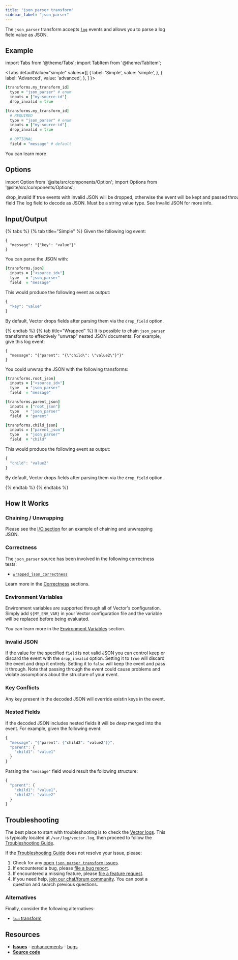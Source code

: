 ```yaml
---
title: "json_parser transform" 
sidebar_label: "json_parser"
---
```


The `json_parser` transform accepts [`log`][docs.data-model.log] events and allows you to parse a log field value as JSON.

## Example

import Tabs from '@theme/Tabs';
import TabItem from '@theme/TabItem';

<Tabs
  defaultValue="simple"
  values={[
    { label: 'Simple', value: 'simple', },
    { label: 'Advanced', value: 'advanced', },
  ]
}>
<TabItem value="simple">

```coffeescript
[transforms.my_transform_id]
  type = "json_parser" # enum
  inputs = ["my-source-id"]
  drop_invalid = true
```

</TabItem>
<TabItem value="advanced">

```coffeescript
[transforms.my_transform_id]
  # REQUIRED
  type = "json_parser" # enum
  inputs = ["my-source-id"]
  drop_invalid = true
  
  # OPTIONAL
  field = "message" # default
```

</TabItem>

</Tabs>

You can learn more

## Options

import Option from '@site/src/components/Option';
import Options from '@site/src/components/Options';

<Options filters={true}>


<Option
  defaultValue={null}
  enumValues={null}
  examples={[true]}
  name={"drop_invalid"}
  nullable={false}
  path={null}
  relevantWhen={null}
  required={true}
  simple={true}
  type={"bool"}
  unit={null}>

### drop_invalid

If `true` events with invalid JSON will be dropped, otherwise the event will be kept and passed through. See [Invalid JSON](#invalid-json) for more info.


</Option>


<Option
  defaultValue={"message"}
  enumValues={null}
  examples={["message"]}
  name={"field"}
  nullable={false}
  path={null}
  relevantWhen={null}
  required={false}
  simple={false}
  type={"string"}
  unit={null}>

### field

The log field to decode as JSON. Must be a `string` value type. See [Invalid JSON](#invalid-json) for more info.


</Option>


</Options>

## Input/Output

{% tabs %}
{% tab title="Simple" %}
Given the following log event:

```
{
  "message": "{"key": "value"}"
}
```

You can parse the JSON with:

```coffeescript
[transforms.json]
  inputs = ["<source_id>"]
  type   = "json_parser"
  field  = "message"
```

This would produce the following event as output:

```javascript
{
  "key": "value"
}
```

By default, Vector drops fields after parsing them via the `drop_field`
option.

{% endtab %}
{% tab title="Wrapped" %}
It is possible to chain `json_parser` transforms to effectively "unwrap"
nested JSON documents. For example, give this log event:

```
{
  "message": "{"parent": "{\"child\": \"value2\"}"}"
}
```

You could unwrap the JSON with the following transforms:

```coffeescript
[transforms.root_json]
  inputs = ["<source_id>"]
  type   = "json_parser"
  field  = "message"

[transforms.parent_json]
  inputs = ["root_json"]
  type   = "json_parser"
  field  = "parent"

[transforms.child_json]
  inputs = ["parent_json"]
  type   = "json_parser"
  field  = "child"
```

This would produce the following event as output:

```javascript
{
  "child": "value2"
}
```

By default, Vector drops fields after parsing them via the `drop_field`
option.

{% endtab %}
{% endtabs %}

## How It Works

### Chaining / Unwrapping

Please see the [I/O section](#i-o) for an example of chaining and unwrapping JSON.

### Correctness

The `json_parser` source has been involved in the following correctness tests:

* [`wrapped_json_correctness`][urls.wrapped_json_correctness_test]

Learn more in the [Correctness][docs.correctness] sections.

### Environment Variables

Environment variables are supported through all of Vector's configuration.
Simply add `${MY_ENV_VAR}` in your Vector configuration file and the variable
will be replaced before being evaluated.

You can learn more in the [Environment Variables][docs.configuration#environment-variables]
section.

### Invalid JSON

If the value for the specified `field` is not valid JSON you can control keep or discard the event with the `drop_invalid` option. Setting it to `true` will discard the event and drop it entirely. Setting it to `false` will keep the event and pass it through. Note that passing through the event could cause problems and violate assumptions about the structure of your event.

### Key Conflicts

Any key present in the decoded JSON will override existin keys in the event.

### Nested Fields

If the decoded JSON includes nested fields it will be _deep_ merged into the event. For example, given the following event:

```javascript
{
  "message": "{"parent": {"child2": "value2"}}",
  "parent": {
    "child1": "value1"
  }
}
```

Parsing the `"message"` field would result the following structure:

```javascript
{
  "parent": {
    "child1": "value1",
    "child2": "value2"
  }
}
```

## Troubleshooting

The best place to start with troubleshooting is to check the
[Vector logs][docs.monitoring#logs]. This is typically located at
`/var/log/vector.log`, then proceed to follow the
[Troubleshooting Guide][docs.troubleshooting].

If the [Troubleshooting Guide][docs.troubleshooting] does not resolve your
issue, please:

1. Check for any [open `json_parser_transform` issues][urls.json_parser_transform_issues].
2. If encountered a bug, please [file a bug report][urls.new_json_parser_transform_bug].
3. If encountered a missing feature, please [file a feature request][urls.new_json_parser_transform_enhancement].
4. If you need help, [join our chat/forum community][urls.vector_chat]. You can post a question and search previous questions.


### Alternatives

Finally, consider the following alternatives:

* [`lua` transform][docs.transforms.lua]

## Resources

* [**Issues**][urls.json_parser_transform_issues] - [enhancements][urls.json_parser_transform_enhancements] - [bugs][urls.json_parser_transform_bugs]
* [**Source code**][urls.json_parser_transform_source]


[docs.configuration#environment-variables]: ../../../usage/configuration#environment-variables
[docs.correctness]: ../../../correctness.md
[docs.data-model.log]: ../../../about/data-model/log.md
[docs.monitoring#logs]: ../../../usage/administration/monitoring.md#logs
[docs.transforms.lua]: ../../../usage/configuration/transforms/lua.md
[docs.troubleshooting]: ../../../usage/guides/troubleshooting.md
[urls.json_parser_transform_bugs]: https://github.com/timberio/vector/issues?q=is%3Aopen+is%3Aissue+label%3A%22transform%3A+json_parser%22+label%3A%22Type%3A+bug%22
[urls.json_parser_transform_enhancements]: https://github.com/timberio/vector/issues?q=is%3Aopen+is%3Aissue+label%3A%22transform%3A+json_parser%22+label%3A%22Type%3A+enhancement%22
[urls.json_parser_transform_issues]: https://github.com/timberio/vector/issues?q=is%3Aopen+is%3Aissue+label%3A%22transform%3A+json_parser%22
[urls.json_parser_transform_source]: https://github.com/timberio/vector/tree/master/src/transforms/json_parser.rs
[urls.new_json_parser_transform_bug]: https://github.com/timberio/vector/issues/new?labels=transform%3A+json_parser&labels=Type%3A+bug
[urls.new_json_parser_transform_enhancement]: https://github.com/timberio/vector/issues/new?labels=transform%3A+json_parser&labels=Type%3A+enhancement
[urls.vector_chat]: https://chat.vector.dev
[urls.wrapped_json_correctness_test]: https://github.com/timberio/vector-test-harness/tree/master/cases/wrapped_json_correctness
